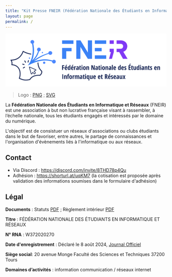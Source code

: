 ```yaml
---
title: "Kit Presse FNEIR (Fédération Nationale des Étudiants en Informatique et Réseaux)"
layout: page
permalink: /
---
```

![Logo Fédération Nationale des Étudiants en Informatique (FNEIR) Kit Presse](./Logo%20FNEIR%20Rect.min.svg)

> Logo : [PNG](./Logo%20FNEIR%20Rect.png) ; [SVG](./Logo%20FNEIR%20Rect.min.svg)

La **Fédération Nationale des Étudiants en Informatique et Réseaux** (FNEIR) est une association à but non lucrative française visant à rassembler, à l’échelle nationale, tous les étudiants engagés et intéressés par le domaine du numérique.

L'objectif est de consistuer un réseaux d'associations ou clubs étudiants dans le but de favoriser, entre autres, le partage de connaissances et l'organisation d'évènements liés à l'informatique ou aux réseaux.

## Contact

* Via Discord : https://discord.com/invite/8THD78p4Qu
* Adhésion : https://shorturl.at/uqKM7 (la cotisation est proposée après validation des informations soumises dans le formulaire d'adhésion)

## Légal

**Documents** : Statuts [PDF](./Statuts_FNEIR.pdf) ; Règlement intérieur [PDF](./ReglementInterieur_FNEIR.pdf)

**Titre** : FÉDÉRATION NATIONALE DES ÉTUDIANTS EN INFORMATIQUE ET RÉSEAUX 

**N° RNA** : W372020270

**Date d'enregistrement** : Déclaré le 8 août 2024, [Journal Officiel](https://www.journal-officiel.gouv.fr/pages/associations-detail-annonce/?q.id=id:202400330690)

**Siège social**: 20 avenue Monge Faculté des Sciences et Techniques 37200 Tours

**Domaines d’activités** : information communication / réseaux internet 

